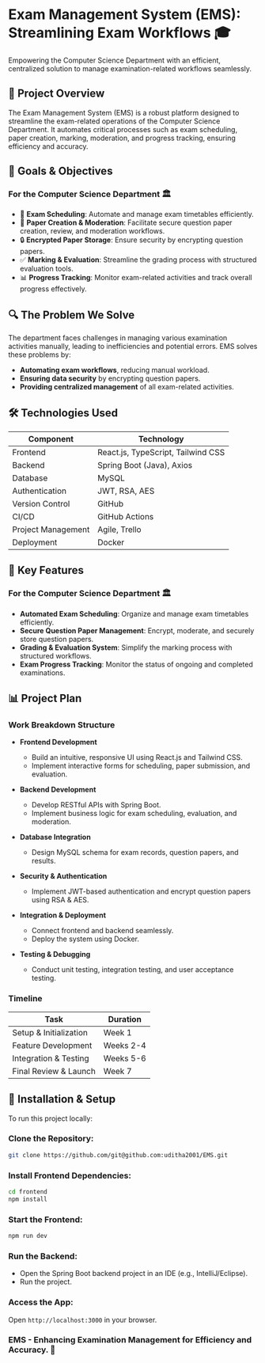 # Exam Management System (EMS): Streamlining Exam Workflows 🎓

Empowering the Computer Science Department with an efficient, centralized solution to manage examination-related workflows seamlessly.

## 🚀 Project Overview
The Exam Management System (EMS) is a robust platform designed to streamline the exam-related operations of the Computer Science Department. It automates critical processes such as exam scheduling, paper creation, marking, moderation, and progress tracking, ensuring efficiency and accuracy.

## 🎯 Goals & Objectives
### For the Computer Science Department 🏛️

- 📅 **Exam Scheduling**: Automate and manage exam timetables efficiently.
- 📝 **Paper Creation & Moderation**: Facilitate secure question paper creation, review, and moderation workflows.
- 🔒 **Encrypted Paper Storage**: Ensure security by encrypting question papers.
- ✅ **Marking & Evaluation**: Streamline the grading process with structured evaluation tools.
- 📊 **Progress Tracking**: Monitor exam-related activities and track overall progress effectively.

## 🔍 The Problem We Solve
The department faces challenges in managing various examination activities manually, leading to inefficiencies and potential errors. EMS solves these problems by:

- **Automating exam workflows**, reducing manual workload.
- **Ensuring data security** by encrypting question papers.
- **Providing centralized management** of all exam-related activities.

## 🛠️ Technologies Used

| Component         | Technology |
|------------------|------------|
| Frontend        | React.js, TypeScript, Tailwind CSS |
| Backend         | Spring Boot (Java), Axios |
| Database        | MySQL |
| Authentication  | JWT, RSA, AES |
| Version Control | GitHub |
| CI/CD           | GitHub Actions |
| Project Management | Agile, Trello |
| Deployment      | Docker |

## 🎥 Key Features
### For the Computer Science Department 🏛️

- **Automated Exam Scheduling**: Organize and manage exam timetables efficiently.
- **Secure Question Paper Management**: Encrypt, moderate, and securely store question papers.
- **Grading & Evaluation System**: Simplify the marking process with structured workflows.
- **Exam Progress Tracking**: Monitor the status of ongoing and completed examinations.

## 📊 Project Plan
### Work Breakdown Structure

- **Frontend Development**
  - Build an intuitive, responsive UI using React.js and Tailwind CSS.
  - Implement interactive forms for scheduling, paper submission, and evaluation.

- **Backend Development**
  - Develop RESTful APIs with Spring Boot.
  - Implement business logic for exam scheduling, evaluation, and moderation.

- **Database Integration**
  - Design MySQL schema for exam records, question papers, and results.

- **Security & Authentication**
  - Implement JWT-based authentication and encrypt question papers using RSA & AES.

- **Integration & Deployment**
  - Connect frontend and backend seamlessly.
  - Deploy the system using Docker.

- **Testing & Debugging**
  - Conduct unit testing, integration testing, and user acceptance testing.

### Timeline

| Task                   | Duration  |
|------------------------|-----------|
| Setup & Initialization | Week 1    |
| Feature Development    | Weeks 2-4 |
| Integration & Testing  | Weeks 5-6 |
| Final Review & Launch | Week 7    |

## 🧩 Installation & Setup

To run this project locally:

### Clone the Repository:
```bash
git clone https://github.com/git@github.com:uditha2001/EMS.git
```
### Install Frontend Dependencies:
```bash
cd frontend
npm install
```

### Start the Frontend:
```bash
npm run dev
```

### Run the Backend:
- Open the Spring Boot backend project in an IDE (e.g., IntelliJ/Eclipse).
- Run the project.

### Access the App:
Open `http://localhost:3000` in your browser.
### EMS - Enhancing Examination Management for Efficiency and Accuracy. 🚀

